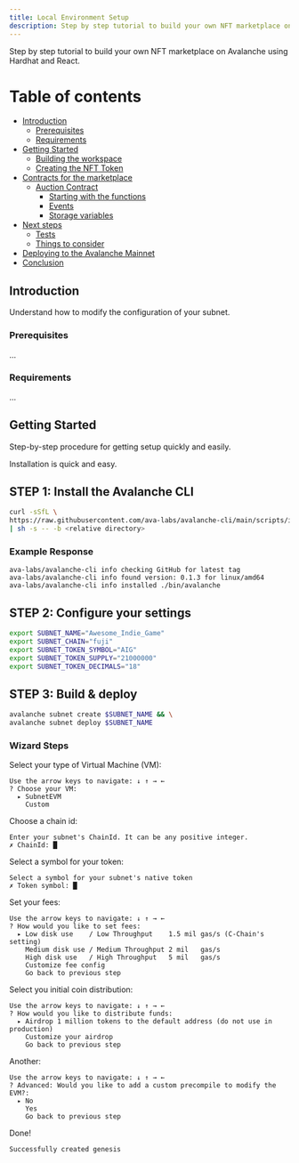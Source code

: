 ```yaml
---
title: Local Environment Setup
description: Step by step tutorial to build your own NFT marketplace on Avalanche using Hardhat and React.
---
```


Step by step tutorial to build your own NFT marketplace on Avalanche using Hardhat and React.

# Table of contents

- [Introduction](#introduction)
  - [Prerequisites](#prerequisites)
  - [Requirements](#requirements)
- [Getting Started](#getting-started)
  - [Building the workspace](#building-the-workspace)
  - [Creating the NFT Token](#creating-the-nft-token)
- [Contracts for the marketplace](#contracts-for-the-marketplace)
  - [Auction Contract](#auction-contract)
    - [Starting with the functions](#starting-with-the-functions)
    - [Events](#events)
    - [Storage variables](#storage-variables)
- [Next steps](#next-steps)
  - [Tests](#tests)
  - [Things to consider](#things-to-consider)
- [Deploying to the Avalanche Mainnet](#deploying-to-the-avalanche-mainnet)
- [Conclusion](#conclusion)

## Introduction

Understand how to modify the configuration of your subnet.

### Prerequisites

...

### Requirements

...

## Getting Started

Step-by-step procedure for getting setup quickly and easily.

Installation is quick and easy.

## STEP 1: Install the Avalanche CLI

```bash
curl -sSfL \
https://raw.githubusercontent.com/ava-labs/avalanche-cli/main/scripts/install.sh \
| sh -s -- -b <relative directory>
```

### Example Response

```
ava-labs/avalanche-cli info checking GitHub for latest tag
ava-labs/avalanche-cli info found version: 0.1.3 for linux/amd64
ava-labs/avalanche-cli info installed ./bin/avalanche
```

## STEP 2: Configure your settings

```bash
export SUBNET_NAME="Awesome_Indie_Game"
export SUBNET_CHAIN="fuji"
export SUBNET_TOKEN_SYMBOL="AIG"
export SUBNET_TOKEN_SUPPLY="21000000"
export SUBNET_TOKEN_DECIMALS="18"
```

## STEP 3: Build & deploy

```bash
avalanche subnet create $SUBNET_NAME && \
avalanche subnet deploy $SUBNET_NAME
```

### Wizard Steps

Select your type of Virtual Machine (VM):

```
Use the arrow keys to navigate: ↓ ↑ → ←
? Choose your VM:
  ▸ SubnetEVM
    Custom
```

Choose a chain id:

```
Enter your subnet's ChainId. It can be any positive integer.
✗ ChainId: █
```

Select a symbol for your token:

```
Select a symbol for your subnet's native token
✗ Token symbol: █
```

Set your fees:

```
Use the arrow keys to navigate: ↓ ↑ → ←
? How would you like to set fees:
  ▸ Low disk use    / Low Throughput    1.5 mil gas/s (C-Chain's setting)
    Medium disk use / Medium Throughput 2 mil   gas/s
    High disk use   / High Throughput   5 mil   gas/s
    Customize fee config
    Go back to previous step
```

Select you initial coin distribution:

```
Use the arrow keys to navigate: ↓ ↑ → ←
? How would you like to distribute funds:
  ▸ Airdrop 1 million tokens to the default address (do not use in production)
    Customize your airdrop
    Go back to previous step
```

Another:

```
Use the arrow keys to navigate: ↓ ↑ → ←
? Advanced: Would you like to add a custom precompile to modify the EVM?:
  ▸ No
    Yes
    Go back to previous step
```

Done!

```
Successfully created genesis
```

